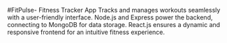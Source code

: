 #FitPulse- Fitness Tracker App
Tracks and manages workouts seamlessly with a user-friendly interface. Node.js and Express power the backend, connecting to MongoDB for data storage. React.js ensures a dynamic and responsive frontend for an intuitive fitness experience.
